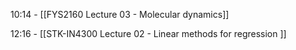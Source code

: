 10:14 - [[FYS2160 Lecture 03 - Molecular dynamics]]

12:16 - [[STK-IN4300 Lecture 02 - Linear methods for regression ]]